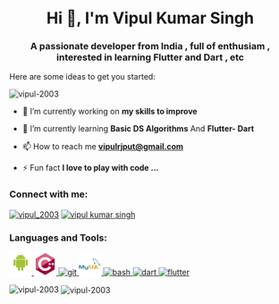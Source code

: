 <h1 align="center">Hi 👋, I'm Vipul Kumar Singh</h1>
<h3 align="center">A passionate developer from India , full of enthusiam , interested in learning Flutter and Dart , etc</h3>

Here are some ideas to get you started:


<p align="left"> <img src="https://komarev.com/ghpvc/?username=vipul-2003&label=Profile%20views&color=0e75b6&style=flat" alt="vipul-2003" /> </p>

- 🔭 I’m currently working on **my skills to improve**

- 🌱 I’m currently learning **Basic DS Algorithms** And **Flutter- Dart**

- 📫 How to reach me **vipulrjput@gmail.com**                    

- ⚡ Fun fact **I love to play with code ...**

<h3 align="left">Connect with me:</h3>
<p align="left">
<a href="https://twitter.com/vipul_2003" target="blank"><img align="center" src="https://raw.githubusercontent.com/rahuldkjain/github-profile-readme-generator/master/src/images/icons/Social/twitter.svg" alt="vipul_2003" height="30" width="40" /></a>
<a href="https://www.linkedin.com/in/vipul-kumar-singh-a36974192/" target="blank"><img align="center" src="https://raw.githubusercontent.com/rahuldkjain/github-profile-readme-generator/master/src/images/icons/Social/linked-in-alt.svg" alt="vipul kumar singh" height="30" width="40" /></a>
</p>

<h3 align="left">Languages and Tools:</h3>
<p align="left"> 
  <a href="https://developer.android.com" target="_blank"> 
    <img src="https://raw.githubusercontent.com/devicons/devicon/master/icons/android/android-original-wordmark.svg" alt="android" width="40" height="40"/> 
  </a> 
  <a href="https://www.w3schools.com/cpp/" target="_blank"> 
    <img src="https://raw.githubusercontent.com/devicons/devicon/master/icons/cplusplus/cplusplus-original.svg" alt="cplusplus" width="40" height="40"/> 
  </a>  
</a> 
<a href="https://git-scm.com/" target="_blank">
  <img src="https://www.vectorlogo.zone/logos/git-scm/git-scm-icon.svg" alt="git" width="40" height="40"/> 
</a>

<a href="https://www.mysql.com/" target="_blank"> 
  <img src="https://raw.githubusercontent.com/devicons/devicon/master/icons/mysql/mysql-original-wordmark.svg" alt="mysql" width="40" height="40"/>
</a> 
<a href="https://www.gnu.org/software/bash/" target="_blank" rel="noreferrer"> 
  <img src="https://www.vectorlogo.zone/logos/gnu_bash/gnu_bash-icon.svg" alt="bash" width="40" height="40"/>
</a> 
<a href="https://dart.dev" target="_blank" rel="noreferrer"> 
  <img src="https://www.vectorlogo.zone/logos/dartlang/dartlang-icon.svg" alt="dart" width="40" height="40"/>
</a> 
<a href="https://flutter.dev" target="_blank" rel="noreferrer">
  <img src="https://www.vectorlogo.zone/logos/flutterio/flutterio-icon.svg" alt="flutter" width="40" height="40"/> 
</a>
</p>

<p>
  <img align="left" src="https://github-readme-stats.vercel.app/api/top-langs?username=vipul-2003&show_icons=true&locale=en&layout=compact" alt="vipul-2003" />
</p>

<p>&nbsp;<img align="center" src="https://github-readme-stats.vercel.app/api?username=vipul-2003&show_icons=true&locale=en" alt="vipul-2003" /></p>




